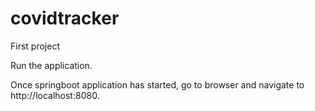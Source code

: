 # covidtracker
First project

Run the application.

Once springboot application has started, go to browser and navigate to http://localhost:8080.

